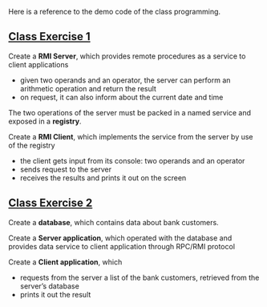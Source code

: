 Here is a reference to the demo code of the class programming.

## <a name="P4-RMI">[Class Exercise 1](https://github.com/datsoftlyngby/soft2019fall-si/tree/master/code/P4-RMI)
Create a __RMI Server__, which provides remote procedures as a service to client applications
- given two operands and an operator, the server can perform an arithmetic operation and return the result
- on request, it can also inform about the current date and time

The two operations of the server must be packed in a named service and exposed in a __registry__.

Create a __RMI Client__, which implements the service from the server by use of the registry
- the client gets input from its console: two operands and an operator
- sends request to the server 
- receives the results and prints it out on the screen

## <a name="P5-RMIDB"></a>[Class Exercise 2](https://github.com/datsoftlyngby/soft2019fall-si/tree/master/code/P5-RMIDB)
Create a __database__, which contains data about bank customers.

Create a __Server application__, which operated with the database and provides data service to client application through RPC/RMI protocol

Create a __Client application__, which 
- requests from the server a list of the bank customers, retrieved from the server’s database 
- prints it out the result

